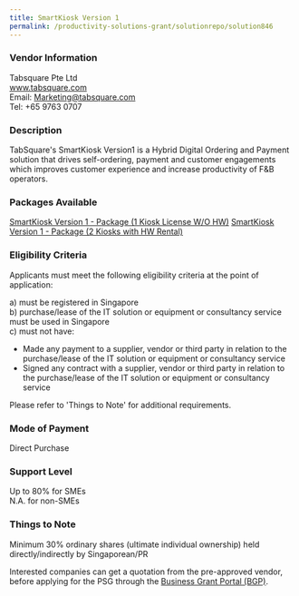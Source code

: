 ```yaml
---
title: SmartKiosk Version 1
permalink: /productivity-solutions-grant/solutionrepo/solution846
---
```


### Vendor Information
Tabsquare Pte Ltd<br>www.tabsquare.com<br>Email: Marketing@tabsquare.com<br>Tel: +65 9763 0707

### Description

TabSquare's SmartKiosk Version1 is a Hybrid Digital Ordering and Payment solution that drives self-ordering, payment and customer engagements which improves customer experience and increase productivity of F&B operators. 

### Packages Available

<a href='https://www.gobusiness.gov.sg/images/psg/TabSquare_SmartKiosk_Annex_3_Part_1.pdf' target='_blank'>SmartKiosk Version 1 - Package (1 Kiosk License W/O HW)</a>
<a href='https://www.gobusiness.gov.sg/images/psg/TabSquare_SmartKiosk_Annex_3_Part_2.pdf' target='_blank'>SmartKiosk Version 1 - Package (2 Kiosks with HW Rental)</a>

### Eligibility Criteria

Applicants must meet the following eligibility criteria at the point of application:

a) must be registered in Singapore <br>
b) purchase/lease of the IT solution or equipment or consultancy service must be used in Singapore <br>
c) must not have:
- Made any payment to a supplier, vendor or third party in relation to the purchase/lease of the IT solution or equipment or consultancy service
- Signed any contract with a supplier, vendor or third party in relation to the purchase/lease of the IT solution or equipment or consultancy service

Please refer to 'Things to Note' for additional requirements.

### Mode of Payment
Direct Purchase

### Support Level
Up to 80% for SMEs <br>
N.A. for non-SMEs

### Things to Note
Minimum 30% ordinary shares (ultimate individual ownership) held directly/indirectly by Singaporean/PR

Interested companies can get a quotation from the pre-approved vendor, before applying for the PSG through the <a target='_blank' href='https://www.businessgrants.gov.sg/'>Business Grant Portal (BGP)</a>.
